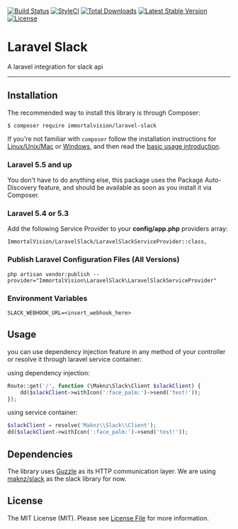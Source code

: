 [![Build Status](https://travis-ci.org/immortalvision/laravel-slack.svg?branch=master)](https://travis-ci.org/immortalvision/laravel-slack)
[![StyleCI](https://github.styleci.io/repos/197049199/shield?branch=master)](https://github.styleci.io/repos/197049199)
<a href="https://packagist.org/packages/immortalvision/laravel-slack"><img src="https://poser.pugx.org/immortalvision/laravel-slack/d/total.svg" alt="Total Downloads"></a>
<a href="https://packagist.org/packages/immortalvision/laravel-slack"><img src="https://poser.pugx.org/immortalvision/laravel-slack/v/stable.svg" alt="Latest Stable Version"></a>
<a href="https://packagist.org/packages/immortalvision/laravel-slack"><img src="https://poser.pugx.org/immortalvision/laravel-slack/license.svg" alt="License"></a>

# Laravel Slack
A laravel integration for slack api

---

## Installation

The recommended way to install this library is through Composer:

`$ composer require immortalvision/laravel-slack`

If you're not familiar with `composer` follow the installation instructions for
[Linux/Unix/Mac](https://getcomposer.org/doc/00-intro.md#installation-linux-unix-osx) or
[Windows](https://getcomposer.org/doc/00-intro.md#installation-windows), and then read the
[basic usage introduction](https://getcomposer.org/doc/01-basic-usage.md).

### Laravel 5.5 and up

You don't have to do anything else, this package uses the Package Auto-Discovery feature, and should be available as soon as you install it via Composer.

### Laravel 5.4 or 5.3

Add the following Service Provider to your **config/app.php** providers array:

`ImmortalVision/LaravelSlack/LaravelSlackServiceProvider::class,`

### Publish Laravel Configuration Files (All Versions)

`php artisan vendor:publish --provider="ImmortalVision\LaravelSlack\LaravelSlackServiceProvider"`

### Environment Variables

```
SLACK_WEBHOOK_URL=<insert_webhook_here>
```

## Usage

you can use dependency injection feature in any method of your controller or resolve it through laravel service container:

using dependency injection:
```php
Route::get('/', function (\Maknz\Slack\Client $slackClient) {
    dd($slackClient->withIcon(':face_palm:')->send('test!'));
});
```

using service container:
```php
$slackClient = resolve('Maknz\\Slack\\Client');
dd($slackClient->withIcon(':face_palm:')->send('test!'));
```

## Dependencies

The library uses [Guzzle](https://github.com/guzzle/guzzle) as its HTTP communication layer.
We are using [maknz/slack](https://github.com/maknz/slack) as the slack library for now.

## License

The MIT License (MIT). Please see [License File](LICENSE) for more information.
